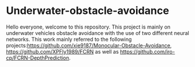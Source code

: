 # Underwater-obstacle-avoidance

Hello everyone, welcome to this repository. This project is mainly on underwater vehicles obstacle avoidance with the use of two different neural networks.
This work mainly referred to the following projects:https://github.com/xie9187/Monocular-Obstacle-Avoidance, https://github.com/XPFly1989/FCRN as well as https://github.com/iro-cp/FCRN-DepthPrediction.
